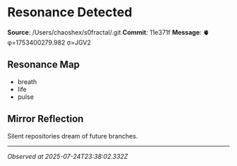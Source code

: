 # Resonance Detected

**Source**: /Users/chaoshex/s0fractal/.git
**Commit**: 11e371f
**Message**: 🫀 φ=1753400279.982 σ=JGV2 

## Resonance Map
- breath
- life
- pulse

## Mirror Reflection
Silent repositories dream of future branches.

---
*Observed at 2025-07-24T23:38:02.332Z*

